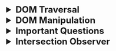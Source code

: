 <details >
 <summary style="font-size: x-large; font-weight: bold">DOM Traversal</summary>

### 1. `getElementById`

```html
<div class="grandparent" id="grandparent-id">
        <div class="parent">
            <div class="child"></div>
            <div class="child"></div>
        </div>
        <div class="parent">
            <div class="child"></div>
            <div class="child"></div>
        </div>
    </div>
```

```javascript
const grandparent = document.getElementById("grandparent-id");

const changeColor = (element) => {
    element.style.backgroundColor = "grey";
}

changeColor(grandparent);

```


### 2. `getElementsByClassName`

```javascript
const parents = Array.from(document.getElementsByClassName("parent"));

parents.forEach(changeColor);
```

### 3. `querySelector`

```javascript
const grandparent = document.querySelector("#grandparent-id");
const grandparent = document.querySelector(".grandparent");
changeColor(grandparent);
```
If want to know all selectors we can use refer "CSS Selector Cheat Sheet - Dark" pdf present in this repo

By defult it will select first element
```javascript
const parent = document.querySelector(".parent");
```

To select all the elements
```javascript
const parents = document.querySelectorAll(".parent");
```

#### i. Selecting Children

```javascript
const grandparent = document.querySelector(".grandparent");
const parents = Array.from(grandparent.children);

parents.forEach(changeColor)
```

```javascript
const parentOne = parents[0];
const childerns = parentOne.children;

changeColor(childerns[0]);
```

#### ii. Selecting Parent

```javascript
const childOne = document.querySelector("#child-one");

const parent = childOne.parentElement;
const grandparent = parent.parentElement;

changeColor(grandparent)
```

Referred Video: https://www.youtube.com/watch?v=v7rSSy8CaYE&t=334s

</details>








<details >
 <summary style="font-size: x-large; font-weight: bold">DOM Manipulation</summary>


### 1. Modifying Element

```javascript
const body = document.body;

const div = document.createElement('div');
div.innerText = 'Hello World';

body.append(div);
```

### 2. `innerText` vs `textContent`
![img_1.png](dom-manipulation/img_1.png)
![img.png](dom-manipulation/img.png)


### 3. Inserting HTML in DOM
```javascript
const body = document.body;

const div = document.createElement('div');

// 1st Method: Unsafe
// div.innerHTML = "<strong>Hello World</strong>";

// 2nd Method: Safe
const strong = document.createElement('strong');
strong.innerText = 'Hello World';
div.append(strong);

body.append(div);
```


### 4. Removing HTML from DOM

```html

<body>
<div>
    <span id="hello">Hello</span>
    <span id="bye">Bye</span>
</div>

<script src="index.js"></script>
</body>
```

```javascript
const body = document.body;
const div = document.querySelector('div');
const spanHello = document.querySelector('#hello');
const spanBye = document.querySelector('#bye');

spanBye.remove();
```


### 5. Fetching, Adding & Removing Attributes
```javascript
console.log(spanHello.getAttribute('id'));
spanHello.setAttribute('id', "span-hello-id");
spanHello.removeAttribute('id')


// 2nd Method
spanHello.id = 'span-hello-id';
```

### 6. Data Attributes

```html
<div
  id="test-div"
  data-first-name="Kyle"
  data-last-name="Cook"
  data-active
></div>
```

#### i. Reading
```javascript
const div = document.getElementById("test-div")

console.log(div.dataset)
```

Our dataset looks like this.
```json
{
  "active": "",
  "firstName": "Kyle",
  "lastName": "Cook"
}
```

#### ii. Writing
```javascript
const div = document.getElementById("test-div")

div.dataset.test = "Hi"
console.log(div.dataset.test)
// Hi
```

```html
<div
  id="test-div"
  data-test="Hi"
  data-first-name="Kyle"
  data-last-name="Cook"
  data-active
></div>
```

#### iii. Delete
```javascript
const div = document.getElementById("test-div")

delete div.dataset.active
console.log(div.dataset.active)
// undefined
```

```html
<div id="test-div" data-first-name="Sally" data-last-name="Cook"></div>
```

Referred article: https://blog.webdevsimplified.com/2020-10/javascript-data-attributes/


### 7. `classList`

#### i. Remove & Add
```javascript
element.classList.add("new-class", "another-class")
console.log(element.classList.value)
// new-class another-class

element.classList.remove("another-class")
console.log(element.classList.value)
// new-class
```

#### ii. Contains
```javascript
console.log(element.classList.contains("new-class"))
// false

element.classList.add("new-class")
console.log(element.classList.contains("new-class"))
// true
```

#### iii. Toggle
This method lets you toggle a class on/off depending on if the class is already on the element.

```javascript
element.classList.toggle("new-class")
```

The above is the same as the below.
```javascript
if (element.classList.contains("new-class")) {
  element.classList.remove("new-class")
} else {
  element.classList.add("new-class")
}
```

Referred article: https://blog.webdevsimplified.com/2020-11/class-list/


### 8. Modifying Element Style

Convert property name to camel case
```javascript
spanHi.style.backgroundColor = "red";
```

Referred Video: https://www.youtube.com/watch?v=y17RuWkWdn8&t=1s


### Good Example of DOM Manipulation

<details >
 <summary style="font-size: medium; font-weight: bold">How can you add a span element inside a div element using web APIs?</summary>

```js
// Get a reference to the div element
const myDiv = document.getElementById('myDiv');

// Create a new span element
const newSpan = document.createElement('span');

// Set attributes (optional)
newSpan.id = 'mySpan';
newSpan.className = 'mySpanClass';

// Add text content (optional)
newSpan.textContent = 'This is some text';

// Append the span to the div
myDiv.appendChild(newSpan);
```
</details>



<details >
 <summary style="font-size: medium; font-weight: bold">Todo List</summary>

![img_2.png](dom-manipulation/img_2.png)

```html
<!doctype html>
<html lang="">
<head>
    <meta charset="UTF-8"/>
    <meta
            name="viewport"
            content="width=device-width, initial-scale=1.0"/>
    <title></title>
</head>
<body>
<div>
    <h1>Todo List</h1>
    <div>
        <input
                aria-label="Add new task"
                type="text"
                placeholder="Add your task"/>
        <div>
            <button id="submit">Submit</button>
        </div>
    </div>
    <ul>
        <li>
            <span>Walk the dog</span>
            <button>Delete</button>
        </li>
        <li>
            <span>Water the plants</span>
            <button>Delete</button>
        </li>
        <li>
            <span>Wash the dishes</span>
            <button>Delete</button>
        </li>
    </ul>
</div>
<script src="src/index.js"></script>
</body>
</html>
```

```javascript
import './styles.css';

(() => {
  // Retain a reference to the elements which persist
  // throughout usage of the app.
  const $inputEl = document.querySelector('input');
  const $submitButtonEl = document.querySelector('#submit');
  const $todoListEl = document.querySelector('ul');

  function addTask(label) {
    // Create the DOM elements for the new task.
    const $newTaskElement = document.createElement('li');

    const $span = document.createElement('span');
    $newTaskElement.appendChild($span);
    // Using Node.textContent here instead of Element.innerHTML
    // to prevent XSS (Cross Site Scripting).
    $span.textContent = label;

    const $btn = document.createElement('button');
    $btn.textContent = 'Delete';
    $newTaskElement.appendChild($btn);

    // Add the new task to the list.
    $todoListEl.append($newTaskElement);
  }

  function deleteTask($itemEl) {
    // Remove the task from the list.
    $itemEl.parentNode.removeChild($itemEl);
  }

  $submitButtonEl.addEventListener('click', () => {
    addTask($inputEl.value);
    // Reset the input so that new tasks can be added.
    $inputEl.value = '';
  });

  // Add a listener to the list instead of individual tasks.
  // This is called event delegation and the benefit is that
  // the Delete button of newly-added tasks will also respond
  // to clicks without you having to manually add event listeners
  // to them. You also don't have to remove any event listeners
  // when the task is removed.
  $todoListEl.addEventListener('click', (event) => {
    // Check that the button is being clicked and not something
    // else (e.g. the task label).
    if (event.target.tagName === 'BUTTON') {
      deleteTask(event.target.parentNode);
    }
  });
})();

```

Referred from: https://www.greatfrontend.com/questions/user-interface/todo-list/vanilla
</details>



<details >
 <summary style="font-size: medium; font-weight: bold">Signup Form</summary>

![img.png](img.png)


```html
//index.html

<!doctype html>
<html>
<head>
    <meta charset="UTF-8" />
    <meta
            name="viewport"
            content="width=device-width, initial-scale=1.0" />
</head>
<body>
<form>
    <div>
        <label for="username-input">Username</label>
        <input
                id="username-input"
                name="username"
                required
                type="text"
                pattern="^[a-zA-Z0-9]+$"
                minlength="4" />
    </div>
    <div>
        <label for="email-input">Email</label>
        <input
                id="email-input"
                name="email"
                required
                type="email" />
    </div>
    <div>
        <label for="password-input">Password</label>
        <input
                id="password-input"
                name="password"
                required
                type="password"
                minlength="6" />
    </div>
    <div>
        <label for="password-confirm-input">
            Confirm Password
        </label>
        <input
                id="password-confirm-input"
                name="password_confirm"
                required
                type="password"
                minlength="6"
                aria-describedby="password-mismatch-error" />
        <div
                class="error hidden"
                id="password-mismatch-error">
            The passwords do not match
        </div>
    </div>
    <div>
        <button type="submit">Sign Up</button>
    </div>
</form>
<script src="src/index.js"></script>
</body>
</html>
```


```js
//index.js

import './styles.css';

/**
 * @param {string} username
 * @param {string} email
 * @param {string} password
 * @param {string} passwordConfirm
 */
async function submitForm(
    username,
    email,
    password,
    passwordConfirm,
) {
    try {
        const response = await fetch(
            'https://www.greatfrontend.com/api/questions/sign-up',
            {
                method: 'POST',
                headers: {
                    'Content-Type': 'application/json',
                },
                body: JSON.stringify({
                    username,
                    email,
                    password,
                    password_confirm: passwordConfirm,
                }),
            },
        );

        const { message } = await response.json();
        alert(message);
    } catch (_) {
        alert('Error submitting form!');
    }
}

(() => {
    const $form = document.querySelector('form');
    const $passwordConfirmInput = document.getElementById(
        'password-confirm-input',
    );
    const $passwordMismatchError = document.getElementById(
        'password-mismatch-error',
    );

    $form.addEventListener('submit', async (event) => {
        event.preventDefault();
        // Reset the password confirm field.
        $passwordConfirmInput.removeAttribute('aria-invalid');
        $passwordMismatchError.classList.add('hidden');

        // Construct a FormData object based on form values.
        const formData = new FormData($form);
        const password = formData.get('password');
        const passwordConfirm = formData.get(
            'password_confirm',
        );

        // The only fields we cannot leverage the browser to validate
        // is the password confirmation, so we use JavaScript to achieve that.
        if (password !== passwordConfirm) {
            $passwordConfirmInput.setAttribute(
                'aria-invalid',
                'true',
            );
            $passwordMismatchError.classList.remove('hidden');
            return;
        }

        await submitForm(
            formData.get('username'),
            formData.get('email'),
            formData.get('password'),
            formData.get('password_confirm'),
        );
    });
})();
```

Referred from: https://www.greatfrontend.com/questions/user-interface/signup-form/solution
</details>

</details>








<details >
 <summary style="font-size: x-large; font-weight: bold">Important Questions</summary>


<details >
 <summary style="font-size: large; font-weight: bold">1. getElementsByTagName</summary>

**Question:**
![img_2.png](img_2.png)
https://www.greatfrontend.com/questions/javascript/get-elements-by-tag-name?list=three-months

![img_3.png](img_3.png)

**Solution:**
```js
/**
 * @param {Element} element
 * @param {string} tagName
 * @return {Array<Element>}
 */
export default function getElementsByTagName(element, tagNameParam) {
  const elements = [];
  const tagName = tagNameParam.toUpperCase();

  function traverse(el) {
    if (el == null) {
      return;
    }

    if (el.tagName === tagName) {
      elements.push(el);
    }

    for (const child of el.children) {
      traverse(child);
    }
  }

  for (const child of element.children) {
    traverse(child);
  }

  return elements;
}

```
</details>




<details >
 <summary style="font-size: large; font-weight: bold">2. Identical DOM Trees</summary>

**Question:**
![img_1.png](img_1.png)
https://www.greatfrontend.com/questions/javascript/identical-dom-trees?list=three-months

**My Solution:** 
```js
/**
 * @param {Node} nodeA
 * @param {Node} nodeB
 * @return {boolean}
 */
export default function identicalDOMTrees(nodeAParam, nodeBParam) {

  const isIdentical = (nodeA, nodeB) => {
    
    if(nodeA.tagName !== nodeB.tagName)
      return false;
    
    if(nodeA.classList.value !== nodeB.classList.value)
      return false;
    
    if(nodeA.children.length !== nodeB.children.length)
      return false;
    
    /**
     * `innerText` also clear all testcase but
     * scenario where display is none, innerText will skip
     * that part and might yield wrong result if anything
     * different is there in both node
     */
    if(nodeA.textContent !== nodeB.textContent)
      return false;
    
    if(JSON.stringify(nodeA.style) !== JSON.stringify(nodeB.style))
      return false;
      
    if(JSON.stringify(nodeA.dataset) !== JSON.stringify(nodeB.dataset))
       return false;
     

    for(let i = 0; i < nodeA.children.length; i++){
      if(!isIdentical(nodeA.children[i], nodeB.children[i]))
        return false;
    }

    return true;
  }

  return isIdentical(nodeAParam, nodeBParam)
}
```


**GFE Solution:**
```js
/**
 * @param {Node} nodeA
 * @param {Node} nodeB
 * @return {boolean}
 */
export default function identicalDOMTrees(nodeA, nodeB) {
  if (nodeA.nodeType !== nodeB.nodeType) {
    return false;
  }

  if (nodeA.nodeType === Node.TEXT_NODE) {
    return nodeA.textContent === nodeB.textContent;
  }

  // We can assume it's an element node from here on.
  if (nodeA.tagName !== nodeB.tagName) {
    return false;
  }

  if (nodeA.childNodes.length !== nodeB.childNodes.length) {
    return false;
  }

  if (nodeA.attributes.length !== nodeB.attributes.length) {
    return false;
  }

  const hasSameAttributes = nodeA
    .getAttributeNames()
    .every(
      (attrName) =>
        nodeA.getAttribute(attrName) === nodeB.getAttribute(attrName),
    );

  if (!hasSameAttributes) {
    return false;
  }

  return Array.prototype.every.call(nodeA.childNodes, (childA, index) =>
    identicalDOMTrees(childA, nodeB.childNodes[index]),
  );
}
```

**Notes on native DOM APIs**

1. We use `nodeType` when checking the types of nodes. There is a similar API called `tagName` that only works for HTML elements, not for text nodes and comment nodes.
2. We use the `childNodes` property - as opposed to the `children` property - to get the list of children nodes. The reason is, again, children only returns elements while childNodes returns all nodes, including text nodes and comment nodes.
3. We "borrowed" the `every` method from `Array.prototype` via `Array.prototype.every.call(treeA.childNodes)` as opposed to just calling every on `childNodes`. This is because what childNodes returns is not a JavaScript array, rather an array-like data structure called `NodeList`, which doesn't come with all the array methods right out of box. Calling array methods such as every on it would throw an error. The other way to use array methods on a NodeList is to convert it to an array first via `Array.from`. i.e. `Array.from(treeA.childNodes).every(...)`.



One Liner Solution:

```js
function identicalDOMTrees(treeA, treeB) {
  return treeA.isEqualNode(treeB);
}
```
</details>




<details >
 <summary style="font-size: large; font-weight: bold">3. jQuery.css</summary>

**Question:**
![img_4.png](img_4.png)
https://www.greatfrontend.com/questions/javascript/jquery-css?list=three-months

**My Solution:**
```js
export default function $(selector) {

const element = document.querySelector(selector);

  return {
    css: function (property, value) {

    if(!value){
       if(!element)
          return undefined;

      if(property === undefined)
        return undefined;

      const val = element.style[property];
      return val === '' ? undefined : val;
    }

    if(element && property)
      element.style[property] = value;
    
      return this;
    }
  } 
}
```

GFE Solution:
```js
class jQuery {
  constructor(selector) {
    this.element = document.querySelector(selector);
  }

  css(prop, value) {
    // Getter case.
    if (value === undefined) {
      // No matching elements.
      if (this.element == null) {
        return undefined;
      }

      const value = this.element.style[prop];
      return value === '' ? undefined : value;
    }

    // Setter case.
    if (this.element != null) {
      this.element.style[prop] = value;
    }

    return this;
  }
}

export default function $(element) {
  return new jQuery(element);
}

```
An alternative solution here is to use classes to retain a reference to the selected element. The implementation of the css() method is largely similar.

</details>

</details>












<details >
 <summary style="font-size: x-large; font-weight: bold">Intersection Observer</summary>

### Usecase
1. Lazy loading
2. Infinite scroll


#### Basic intersection observer code

```javascript
const observer = new IntersectionObserver(
    entries => {
        entries.forEach(entry => {
            entry.target.classList.toggle('show', entry.isIntersecting);

            /** unobserve the element once it become visible **/
            if(entry.isIntersecting) observer.unobserve(entry.target);
        })
    },
    {
        threshold: 1
    }
)


const cards = document.querySelectorAll('.card');

cards.forEach(card => {
    observer.observe(card);
})
```


#### Code for Infinite scroll
```javascript
/**
 * This function replicate like calling api to load more items to list
 */
const loadNewCards = () => {
    for(let i = 0; i < 10; i++){
        const cardContainer = document.querySelector(".card-container");
        const card = document.createElement("div");
        card.classList.add("card");
        card.innerText = "New card";
        observer.observe(card);
        cardContainer.append(card);
    }
}


const lastCardObserver = new IntersectionObserver(
    entries => {
        const lastCard = entries[0];

        if(!lastCard.isIntersecting) return;

        /** You make the network call here for infinite scrolling **/
        loadNewCards();

        /*** Unobserve the last card once it become visible ***/
        lastCardObserver.unobserve(lastCard.target);

        /*** Observe the new last card ***/
        const newLastCard = document.querySelector(".card:last-child");
        lastCardObserver.observe(newLastCard);
    },
    {
        rootMargin: "100px" // During network request you want to load card before 100px of the last card
    }
)

lastCardObserver.observe(document.querySelector(".card:last-child"));
```

Referred Video: https://www.youtube.com/watch?v=2IbRtjez6ag

</details>
